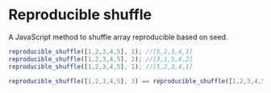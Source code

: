 # Reproducible shuffle

A JavaScript method to shuffle array reproducible based on seed.

```javascript
reproducible_shuffle([1,2,3,4,5], 1); //[5,2,3,4,1]
reproducible_shuffle([1,2,3,4,5], 2); //[3,1,5,4,2]
reproducible_shuffle([1,2,3,4,5], 1); //[5,2,3,4,1]

reproducible_shuffle([1,2,3,4,5], 3) == reproducible_shuffle([1,2,3,4,5], 3); //true
```
